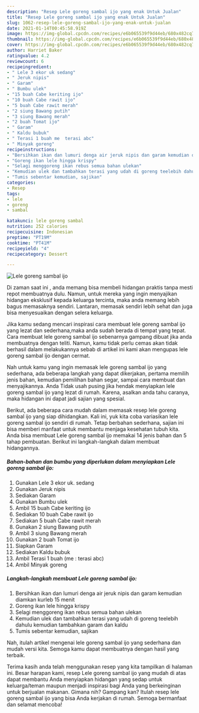 ```yaml
---
description: "Resep Lele goreng sambal ijo yang enak Untuk Jualan"
title: "Resep Lele goreng sambal ijo yang enak Untuk Jualan"
slug: 1062-resep-lele-goreng-sambal-ijo-yang-enak-untuk-jualan
date: 2021-01-14T00:45:58.919Z
image: https://img-global.cpcdn.com/recipes/e6b065539f9d44eb/680x482cq70/lele-goreng-sambal-ijo-foto-resep-utama.jpg
thumbnail: https://img-global.cpcdn.com/recipes/e6b065539f9d44eb/680x482cq70/lele-goreng-sambal-ijo-foto-resep-utama.jpg
cover: https://img-global.cpcdn.com/recipes/e6b065539f9d44eb/680x482cq70/lele-goreng-sambal-ijo-foto-resep-utama.jpg
author: Harriet Baker
ratingvalue: 4.2
reviewcount: 6
recipeingredient:
- " Lele 3 ekor uk sedang"
- " Jeruk nipis"
- " Garam"
- " Bumbu ulek"
- "15 buah Cabe keriting ijo"
- "10 buah Cabe rawit ijo"
- "5 buah Cabe rawit merah"
- "2 siung Bawang putih"
- "3 siung Bawang merah"
- "2 buah Tomat ijo"
- " Garam"
- " Kaldu bubuk"
- " Terasi 1 buah me  terasi abc"
- " Minyak goreng"
recipeinstructions:
- "Bersihkan ikan dan lumuri denga air jeruk nipis dan garam kemudian diamkan kurleb 15 menit"
- "Goreng ikan lele hingga krispy"
- "Selagi menggoreng ikan rebus semua bahan ulekan"
- "Kemudian ulek dan tambahkan terasi yang udah di goreng teelebih dahulu kemudian tambahkan garam dan kaldu"
- "Tumis sebentar kemudian, sajikan"
categories:
- Resep
tags:
- lele
- goreng
- sambal

katakunci: lele goreng sambal 
nutrition: 252 calories
recipecuisine: Indonesian
preptime: "PT19M"
cooktime: "PT41M"
recipeyield: "4"
recipecategory: Dessert

---
```



![Lele goreng sambal ijo](https://img-global.cpcdn.com/recipes/e6b065539f9d44eb/680x482cq70/lele-goreng-sambal-ijo-foto-resep-utama.jpg)

Di zaman  saat ini , anda memang bisa membeli hidangan praktis tanpa mesti repot membuatnya dulu. Namun, untuk mereka yang ingin menyajikan hidangan eksklusif kepada keluarga tercinta, maka anda memang lebih bagus memasaknya sendiri. Lantaran, memasak sendiri lebih sehat dan juga bisa menyesuaikan dengan selera keluarga.

Jika kamu sedang mencari inspirasi cara membuat lele goreng sambal ijo yang lezat dan sederhana,maka anda sudah berada di tempat yang tepat. Cara membuat lele goreng sambal ijo  sebenarnya gampang dibuat jika anda membuatnya dengan teliti. Namun, kamu tidak perlu cemas akan tidak berhasil dalam melakukannya 
sebab di artikel ini kami akan mengupas lele goreng sambal ijo dengan cermat.  



Nah untuk kamu yang ingin memasak lele goreng sambal ijo yang sederhana, ada beberapa langkah yang dapat dikerjakan, pertama memilih jenis bahan, kemudian pemilihan bahan segar, sampai cara membuat dan menyajikannya. Anda Tidak usah pusing jika hendak menyiapkan lele goreng sambal ijo yang lezat di rumah. Karena, asalkan anda  tahu caranya, maka hidangan ini dapat jadi sajian yang spesial.

Berikut, ada beberapa cara mudah dalam memasak resep lele goreng sambal ijo yang siap dihidangkan. Kali ini, yuk kita coba variasikan lele goreng sambal ijo sendiri di rumah. Tetap berbahan sederhana, sajian ini bisa memberi manfaat untuk membantu menjaga kesehatan tubuh kita. Anda bisa membuat Lele goreng sambal ijo memakai 14 jenis bahan dan 5 tahap pembuatan. Berikut ini langkah-langkah dalam membuat hidangannya.

<!--inarticleads1-->

##### Bahan-bahan dan bumbu yang diperlukan dalam menyiapkan Lele goreng sambal ijo:

1. Gunakan  Lele 3 ekor uk. sedang
1. Gunakan  Jeruk nipis
1. Sediakan  Garam
1. Gunakan  Bumbu ulek
1. Ambil 15 buah Cabe keriting ijo
1. Sediakan 10 buah Cabe rawit ijo
1. Sediakan 5 buah Cabe rawit merah
1. Gunakan 2 siung Bawang putih
1. Ambil 3 siung Bawang merah
1. Gunakan 2 buah Tomat ijo
1. Siapkan  Garam
1. Sediakan  Kaldu bubuk
1. Ambil  Terasi 1 buah (me : terasi abc)
1. Ambil  Minyak goreng




<!--inarticleads2-->

##### Langkah-langkah membuat Lele goreng sambal ijo:

1. Bersihkan ikan dan lumuri denga air jeruk nipis dan garam kemudian diamkan kurleb 15 menit
1. Goreng ikan lele hingga krispy
1. Selagi menggoreng ikan rebus semua bahan ulekan
1. Kemudian ulek dan tambahkan terasi yang udah di goreng teelebih dahulu kemudian tambahkan garam dan kaldu
1. Tumis sebentar kemudian, sajikan




Nah, itulah artikel mengenai  lele goreng sambal ijo  yang sederhana dan mudah versi kita. Semoga kamu dapat membuatnya dengan hasil yang terbaik. 

Terima kasih anda telah menggunakan resep yang kita tampilkan di halaman ini. Besar harapan kami, resep  Lele goreng sambal ijo yang mudah di atas dapat membantu Anda menyiapkan hidangan yang sedap untuk keluarga/teman maupun menjadi inspirasi bagi Anda yang berkeinginan untuk berjualan makanan. Gimana nih? Gampang kan? Itulah resep lele goreng sambal ijo yang bisa Anda kerjakan di rumah. Semoga bermanfaat dan selamat mencoba!

